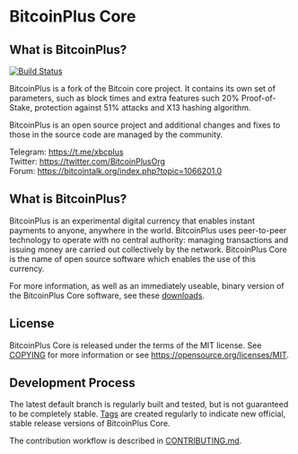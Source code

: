 
BitcoinPlus Core
================

What is BitcoinPlus?
--------------------

[![Build Status](https://travis-ci.com/bitcoinplusorg/xbcwalletsource.svg?branch=master)](https://travis-ci.com/bitcoinplusorg/xbcwalletsource)


BitcoinPlus is a fork of the Bitcoin core project. It contains its own set of parameters,
such as block times and extra features such 20% Proof-of-Stake, protection against 51% attacks
and X13 hashing algorithm.

BitcoinPlus is an open source project and additional changes and fixes to those in
the source code are managed by the community.

Telegram: https://t.me/xbcplus  
Twitter: https://twitter.com/BitcoinPlusOrg  
Forum: https://bitcointalk.org/index.php?topic=1066201.0


What is BitcoinPlus?
----------------

BitcoinPlus is an experimental digital currency that enables instant payments to
anyone, anywhere in the world. BitcoinPlus uses peer-to-peer technology to operate
with no central authority: managing transactions and issuing money are carried
out collectively by the network. BitcoinPlus Core is the name of open source
software which enables the use of this currency.

For more information, as well as an immediately useable, binary version of
the BitcoinPlus Core software, see these [downloads](https://github.com/bitcoinplusorg/xbcwalletsource/releases).


License
-------

BitcoinPlus Core is released under the terms of the MIT license. See [COPYING](COPYING) for more
information or see https://opensource.org/licenses/MIT.


Development Process
-------------------

The latest default branch is regularly built and tested, but is not guaranteed to be
completely stable. [Tags](https://github.com/bitcoinplusorg/xbcwalletsource/tags) are created
regularly to indicate new official, stable release versions of BitcoinPlus Core.

The contribution workflow is described in [CONTRIBUTING.md](CONTRIBUTING.md).
